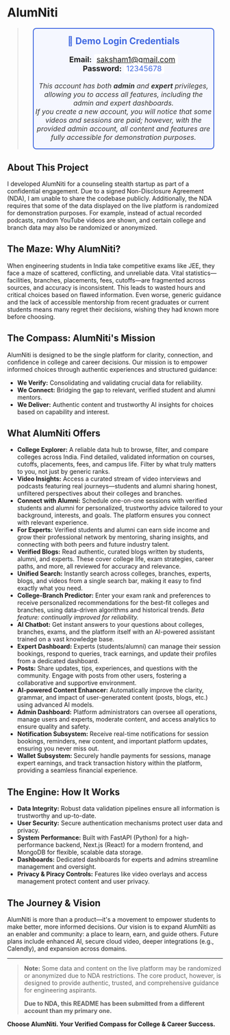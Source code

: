 # AlumNiti

> <div align="center" style="border:2px solid #4169e1; border-radius:8px; background:#f5f7ff; width:100%; max-width:420px; margin: 0 auto; font-size:1.15em; color:#222;">
> 
> <strong style="font-size:1.3em; color:#4169e1;">🔑 Demo Login Credentials</strong><br><br>
> <span style="font-size:1.1em;"><b>Email:</b> <span style="color:#4169e1; background:#fff; padding:2px 6px; border-radius:4px;">saksham1@gmail.com</span></span><br>
> <span style="font-size:1.1em;"><b>Password:</b> <span style="color:#4169e1; background:#fff; padding:2px 6px; border-radius:4px;">12345678</span></span><br><br>
> <em style="color:#333;">This account has both <b>admin</b> and <b>expert</b> privileges, allowing you to access all features, including the admin and expert dashboards.<br>If you create a new account, you will notice that some videos and sessions are paid; however, with the provided admin account, all content and features are fully accessible for demonstration purposes.</em>
> 
> </div>

## About This Project

I developed AlumNiti for a counseling stealth startup as part of a confidential engagement. Due to a signed Non-Disclosure Agreement (NDA), I am unable to share the codebase publicly. Additionally, the NDA requires that some of the data displayed on the live platform is randomized for demonstration purposes. For example, instead of actual recorded podcasts, random YouTube videos are shown, and certain college and branch data may also be randomized or anonymized.

## The Maze: Why AlumNiti?

When engineering students in India take competitive exams like JEE, they face a maze of scattered, conflicting, and unreliable data. Vital statistics—facilities, branches, placements, fees, cutoffs—are fragmented across sources, and accuracy is inconsistent. This leads to wasted hours and critical choices based on flawed information. Even worse, generic guidance and the lack of accessible mentorship from recent graduates or current students means many regret their decisions, wishing they had known more before choosing.

## The Compass: AlumNiti's Mission

AlumNiti is designed to be the single platform for clarity, connection, and confidence in college and career decisions. Our mission is to empower informed choices through authentic experiences and structured guidance:
- **We Verify:** Consolidating and validating crucial data for reliability.
- **We Connect:** Bridging the gap to relevant, verified student and alumni mentors.
- **We Deliver:** Authentic content and trustworthy AI insights for choices based on capability and interest.

## What AlumNiti Offers

- **College Explorer:** A reliable data hub to browse, filter, and compare colleges across India. Find detailed, validated information on courses, cutoffs, placements, fees, and campus life. Filter by what truly matters to you, not just by generic ranks.
- **Video Insights:** Access a curated stream of video interviews and podcasts featuring real journeys—students and alumni sharing honest, unfiltered perspectives about their colleges and branches.
- **Connect with Alumni:** Schedule one-on-one sessions with verified students and alumni for personalized, trustworthy advice tailored to your background, interests, and goals. The platform ensures you connect with relevant experience.
- **For Experts:** Verified students and alumni can earn side income and grow their professional network by mentoring, sharing insights, and connecting with both peers and future industry talent.
- **Verified Blogs:** Read authentic, curated blogs written by students, alumni, and experts. These cover college life, exam strategies, career paths, and more, all reviewed for accuracy and relevance.
- **Unified Search:** Instantly search across colleges, branches, experts, blogs, and videos from a single search bar, making it easy to find exactly what you need.
- **College-Branch Predictor:** Enter your exam rank and preferences to receive personalized recommendations for the best-fit colleges and branches, using data-driven algorithms and historical trends. *Beta feature: continually improved for reliability.*
- **AI Chatbot:** Get instant answers to your questions about colleges, branches, exams, and the platform itself with an AI-powered assistant trained on a vast knowledge base.
- **Expert Dashboard:** Experts (students/alumni) can manage their session bookings, respond to queries, track earnings, and update their profiles from a dedicated dashboard.
- **Posts:** Share updates, tips, experiences, and questions with the community. Engage with posts from other users, fostering a collaborative and supportive environment.
- **AI-powered Content Enhancer:** Automatically improve the clarity, grammar, and impact of user-generated content (posts, blogs, etc.) using advanced AI models.
- **Admin Dashboard:** Platform administrators can oversee all operations, manage users and experts, moderate content, and access analytics to ensure quality and safety.
- **Notification Subsystem:** Receive real-time notifications for session bookings, reminders, new content, and important platform updates, ensuring you never miss out.
- **Wallet Subsystem:** Securely handle payments for sessions, manage expert earnings, and track transaction history within the platform, providing a seamless financial experience.

## The Engine: How It Works

- **Data Integrity:** Robust data validation pipelines ensure all information is trustworthy and up-to-date.
- **User Security:** Secure authentication mechanisms protect user data and privacy.
- **System Performance:** Built with FastAPI (Python) for a high-performance backend, Next.js (React) for a modern frontend, and MongoDB for flexible, scalable data storage.
- **Dashboards:** Dedicated dashboards for experts and admins streamline management and oversight.
- **Privacy & Piracy Controls:** Features like video overlays and access management protect content and user privacy.

## The Journey & Vision

AlumNiti is more than a product—it's a movement to empower students to make better, more informed decisions. Our vision is to expand AlumNiti as an enabler and community: a place to learn, earn, and guide others. Future plans include enhanced AI, secure cloud video, deeper integrations (e.g., Calendly), and expansion across domains.



---

> **Note:** Some data and content on the live platform may be randomized or anonymized due to NDA restrictions. The core product, however, is designed to provide authentic, trusted, and comprehensive guidance for engineering aspirants.
>
> **Due to NDA, this README has been submitted from a different account than my primary one.**

**Choose AlumNiti. Your Verified Compass for College & Career Success.**
